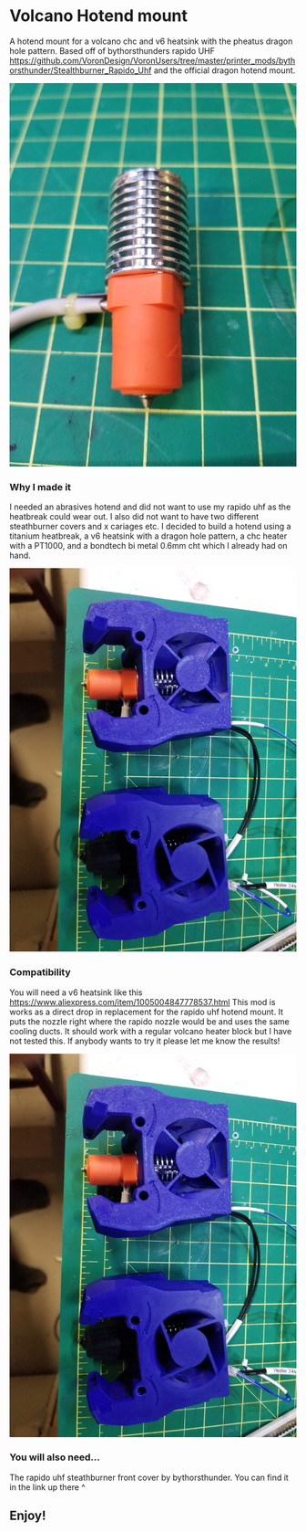 
# Volcano Hotend mount

A hotend mount for a volcano chc and v6 heatsink with the pheatus dragon hole pattern. Based off of bythorsthunders rapido UHF https://github.com/VoronDesign/VoronUsers/tree/master/printer_mods/bythorsthunder/Stealthburner_Rapido_Uhf and the official dragon hotend mount.

![image](https://github.com/BlakesMakes/VoronUsers/blob/pr_f695_ptfe_tube_arm/printer_mods/BlakesMakes/volcano_hotend_mount/images/volcano.jpg)

### Why I made it

I needed an abrasives hotend and did not want to use my rapido uhf as the heatbreak could wear out. I also did not want to have two different steathburner covers and x cariages etc. I decided to build a hotend using a titanium heatbreak, a v6 heatsink with a dragon hole pattern, a chc heater with a PT1000, and a bondtech bi metal 0.6mm cht which I already had on hand.

![image](https://github.com/BlakesMakes/VoronUsers/blob/pr_f695_ptfe_tube_arm/printer_mods/BlakesMakes/volcano_hotend_mount/images/volcano_beside_rapidoUHF.jpg)

### Compatibility

You will need a v6 heatsink like this https://www.aliexpress.com/item/1005004847778537.html This mod is works as a direct drop in replacement for the rapido uhf hotend mount. It puts the nozzle right where the rapido nozzle would be and uses the same cooling ducts. It should work with a regular volcano heater block but I have not tested this. If anybody wants to try it please let me know the results!

![image](https://github.com/BlakesMakes/VoronUsers/blob/pr_f695_ptfe_tube_arm/printer_mods/BlakesMakes/volcano_hotend_mount/images/volcano_beside_rapidoUHF.jpg)

### You will also need...
The rapido uhf steathburner front cover by bythorsthunder. You can find it in the link up there ^

## Enjoy!
